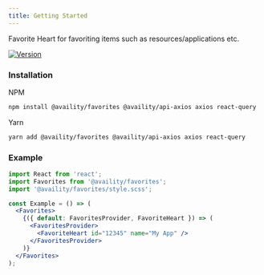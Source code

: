 ```yaml
---
title: Getting Started
---
```


Favorite Heart for favoriting items such as resources/applications etc.

[![Version](https://img.shields.io/npm/v/@availity/favorites.svg?style=for-the-badge)](https://www.npmjs.com/package/@availity/favorites)

### Installation

NPM

```bash
npm install @availity/favorites @availity/api-axios axios react-query
```

Yarn

```bash
yarn add @availity/favorites @availity/api-axios axios react-query
```

### Example

```jsx
import React from 'react';
import Favorites from '@availity/favorites';
import '@availity/favorites/style.scss';

const Example = () => (
  <Favorites>
    {({ default: FavoritesProvider, FavoriteHeart }) => (
      <FavoritesProvider>
        <FavoriteHeart id="12345" name="My App" />
      </FavoritesProvider>
    )}
  </Favorites>
);
```
